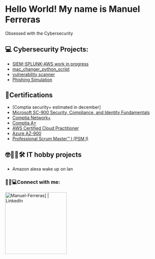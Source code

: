 <h1>Hello World! My name is Manuel Ferreras</h1>
  Obsessed with the Cybersecurity
<h2>💻 Cybersecurity Projects:  </h2>

- [SIEM-SPLUNK-AWS work in progress](https://github.com/Manuel-Ferreras/SIEM-SPLUNK-AWS-)
- [mac_changer_python_script](https://github.com/Manuel-Ferreras/Linux_mac_changer-) 
- [vulnerability scanner](https://github.com/Manuel-Ferreras/vulnerability-scanner)
- [Phishing Simulation](https://github.com/Manuel-Ferreras/phishing-Simulation)

<h2>📃Certifications</h2>

- [Comptia security+ estimated in december]
- [Microsoft SC-900 Security, Compliance, and Identity Fundamentals](https://www.credly.com/earner/earned/badge/b634e99f-0a39-45b2-9ac3-d4ccc0662e99)
- [Comptia Network+](https://www.credly.com/badges/ef6b9f82-e9f8-46ac-bc04-d8aa2f880355)
- [Comptia A+](https://www.credly.com/badges/4fba9ae0-c297-49c3-a2a2-07b1b2f77da8)
- [AWS Certified Cloud Practitioner](https://www.credly.com/badges/a2774aa6-be41-4ede-bdcf-b48f7819d6a4)
- [Azure AZ-900](https://www.credly.com/badges/71a45233-6d8a-43d4-a696-8ec79d900439)
- [Professional Scrum Master™ I (PSM I)](https://www.credly.com/badges/74822a26-3f3d-4ac7-b67d-1f14521d7b96)

<h2> 🤓🥽🔧🛠 IT hobby projects</h2>

-  Amazon alexa wake up on lan

<h3>🔌📱💻Connect with me:</h3>

[<img align="left" alt="Manuel-Ferreras] | LinkedIn" width="200px" src="https://brand.linkedin.com/content/dam/me/business/en-us/amp/brand-site/v2/bg/LI-Logo.svg.original.svg" />][linkedin]

[linkedin]: https://www.linkedin.com/in/manuel-ferreras/

